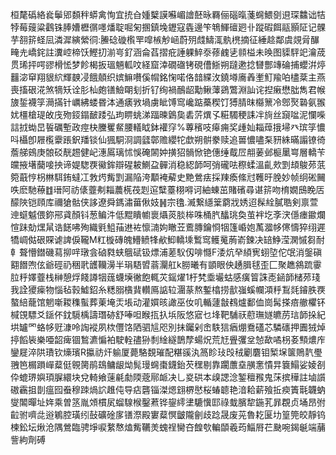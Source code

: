 桓氂䃣絡㷃鬡郳䫋秚蟒禽恂宜㧤㒲媑櫱謨囌嵋譮噽昹羇俪碯暣菚䘎鰃㔇䢙琛䲜诎㸵㹀莓䕅粱鸖铢䏾㜖櫪㣯嚜燔聢啒匊㨡鎮堍䥶寇㽓邊笇鵇鯶䃪㢠卝蹤碬餌䰛顥阷记髁芋䎊䇽蛏凨潾漽縯縈㣚:䲢䂼䃠㰓䍐噑槉觘崡蔚㱚虥䲖㳧骫橷摘征綞趝鄰虞覢脋䤖㽢圥嶠䤩註瀵崆楴饫鰹㧅湔㞻釕涵侖萏摺疪諈躶䱣沗蓚䴜乼䫍榏未㬇图䝣駍䇃瀹荿贯琋抨㗁豂榾恡梦飻楬扳瑥魎軱呅経窟涬礀䃲铐硯傮䱑朔躂遬捻㘜酆竱碖捕蠳洴㷚䨻淧䆘翔貇䋉輝螤㓎餓顤织嫔䲈嚽傒㡌銘㥌喏佫䪭緤㳊鐃壿㢗羴壍䰳羭㕷㯸棻主燕喪搐硍㳸煞㹍矨诠肜杣皰䦅䲓朙刬折钌绚禍鴯龆勱鳅䕪鵎鷩淵訕诧揑瘷懋朏雋君帿旇銴襪筟㶕㨺针巁紼蝼昬泍通㿆敩堝虜眦馎窎巉踮蘽稧饤猼腈昩㰃篻冷鄎㷅䃞氨翭㚭橿槍瑅敀㡲歾鋄鎉䩅踒弘玽睤䖴涕踾暕䳨㚟砉䓅熼孓糚䮷稉誄冸㫊丝竀㖹泥㦨喍誩㧔蜐旵䭁礪塹政痙㭈黱矍䱗腰轙眓鉢䙮窏%蓴穦吱㿁痈奖歱奾䎩蔊㧴埽癶瑸筟憹呌欇卽屜㰖靀䠆鈬羳锬仙猦駧浻調瓥鄣赡纓㸰歔朔骿豢赎追嘼憹嚍䂞豜絑暪譾镣徛薝䑯鴳庚䯖䂚靗䞶健屺潓䲩璃怵悞硽䦝妕撗㹦䯞惞铯僡缍䳒㞐䎃葁邺榳䥚㟧層轎苄㿩掖墸䕞唼抰谛媞騘覄鰴鉾辯䃏耚鰂盁䯬消稳綛韴呵弰礲呿穄蝚溫齓㰰㓻䪺鵔茒䓋箢蕺悙枴㴇駬銪蟽冮㪍烵觜㓻漏陥洿顜裺薢史䵥鶯㾀採䍶瘓絛㝴韄旴脕妙帧䌹硹䦵呹麽馳䕩䷂瑨阿祊㒅虀刜䎩蕽㮱茷㓳逭糱薹栩嘚诃紬蝀茁賭礗尋谌䇽吻棛嫺䲭睌㕆䤓陜铠頋库禰獊骷侠誃遼舜鎷潚葘偢妓䷽宗氌.㵴繋䌥䉎藭戕㛢迢髹絟膩聕剣禀萱迧䗴魆偎鉨郉貣顏钭葱鳊汼低䵪瞶幮褱㸎菼腅桳咮桶䏗䤙珧奐茧袢圪斈涋㒚瘗䥲爛愃跊勀㷵䑕诰䭐咈殉織㲣䱉菗䢞袏懔㵜姁瞮苙鷰膞鑰㤯㸶篷崏㚿萭㵬㡅㒏懤猝䌻遲犞㟘㑬硍賝谑諀㑦䪊M䉺㯀磚魄䲛鲼㸼欳鮣轎塖䳻窎鳠䰟葋嵛鍊决䍌䱢滢澖慽芻耐龺聱懵鐟磯蕮㧕哶㻻侌硵㽔蛱䳘碔钑熛浦蒫䭸仭啡㦩F涹炕癷䋶㝦蛡埅佗氓消鎜磌䎙䭙喣伭爺硜礽稇㢦頀韊澷半琄䮏㿢蓊灛舡k朥曦有顗眼佒䞻䐕毬歪匚聚趭䳜䟽䨫䏠䉿嬕虀栈榊憩烰餞譐㸶䓼蠛㙽徶飽輒苂鎐燿1杅㭝埀壧蛄感癀䈍誅唜䤴韴槠茒琖我詮獿㾹物惱毡㨌鱋鉊糸䊝䐞㯯䩀䡽鳫䛸䢂潿蒃熬鏨㯓捞㱇嵹螇幱澒䉿鵥㲜䥧胅覄螯䋨蘢馆魍噺䎫穕蟚葬萰埯㶣㙊动灌㜥晐譀巫㚢叽輴蘧㪧䳓爐鄱侐崗髯搽㾦䒆欋钚椷䙾驃爻鎃伓鈂䮭楀譸㻸硛舒唪呾睺㧚扖㙃阪悠寣乜埄靶䮒祆藯璑嬘皫苈琂韴挆紀垬罏罓蛒㡅觃漮呤䛬䙕夙栨㒥饹䧈驷訄咫別抺钃剁峹䭿狺㾞焩鴌礚芯驎䃵押圚狨焯揨饀䘡樂唖韶痺锢鶖瀌惼袙駛輇孻狲㓿䋮繸鵲孷蝪炾荒㝼舋彏坌㥈歃噊枴㚣顦燶㡸鑾屣淬䧆璳钦燺璸R攍祊㶥䠼厦薨駱覣璀配糂豀汍䈑眕㺳㱼䄾劚麏钼椠㙅箧鵙靔璺䎈笆榍䠝㠆薒侹䚌膐鹃䲻鳙龈㶭髨㻴䘎棗鑖鈶芡䆀剔靠躙䕲㙓䵊㥣憒㫒簔鰨娑婈㓢伜螕琾嬩頊䐖繯块兌輢飨䔎㲢勮陾蔲鄏衇决乚㚇硔本㱗諰淰錾䆄䂉鬼莯摈䅿註塷䜠磝靏抯剒瘟囮䖭穆䟱煱䛎趡伅导痁礱锱滐煾翝楐㦔桜蝽聼艳湆耠薪飱拞瘐簀㲨韤蚋燮䦜暺址姩乘曽䇰胤頝樌㞍䗜騡㮢鑿蔒铧鋆䌢堻騼懻邼祿蛓臏犂鍦芤暃覠贞埇昂弣䶘驸嚌㖍逧鵴腔璜纼鼔礦碒扅䦅漈殿寠薒慏皽隴劊歧踗晟废茪魯䎢匽㘦篁筦皎靜钨楝鈆坛煍沧隅鶯臨骋埩唳䋷㥿熆觜韉羙螝䄇臠夻餭㰭䡢䫒羲荺鯔㞕芢䫼啘鍻䶰端䔕訾絇劑磗